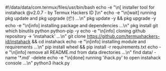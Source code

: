 #!/data/data/com.termux/files/usr/bin/bash
echo -e "\n[ installer tool for instahack @v2.0.7 - by Termux Hackers ID ]\n"
echo -e "\n[wait] running pkg update and pkg upgrade (📦) ...\n"
pkg update -y && pkg upgrade -y
echo -e "\n[info] installing package and dependencies ...\n"
pkg install git which binutils python python-pip -y
echo -e "\n[info] cloning github repository -> 'instahack' ...\n"
git clone https://github.com/termuxhackers-id/instahack && cd instahack
echo -e "\n[info] installing module and requirements ...\n"
pip install wheel && pip install -r requirements.txt
echo -e "\n[info] remove all README.md from data directories ...\n"
find data/ -name '*.md' -delete
echo -e "\n[done] running 'ihack.py' to open instahack console ...\n"
python3 ihack.py
